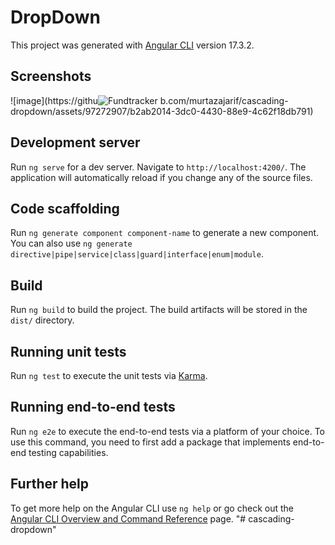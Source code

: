 # DropDown

This project was generated with [Angular CLI](https://github.com/angular/angular-cli) version 17.3.2.

## Screenshots
![image](https://githu![Fundtracker](https://github.com/murtazajarif/cascading-dropdown/assets/97272907/667554e9-eb30-4d96-8379-38a2b6659b85)
b.com/murtazajarif/cascading-dropdown/assets/97272907/b2ab2014-3dc0-4430-88e9-4c62f18db791)



## Development server

Run `ng serve` for a dev server. Navigate to `http://localhost:4200/`. The application will automatically reload if you change any of the source files.

## Code scaffolding

Run `ng generate component component-name` to generate a new component. You can also use `ng generate directive|pipe|service|class|guard|interface|enum|module`.

## Build

Run `ng build` to build the project. The build artifacts will be stored in the `dist/` directory.

## Running unit tests

Run `ng test` to execute the unit tests via [Karma](https://karma-runner.github.io).

## Running end-to-end tests

Run `ng e2e` to execute the end-to-end tests via a platform of your choice. To use this command, you need to first add a package that implements end-to-end testing capabilities.

## Further help

To get more help on the Angular CLI use `ng help` or go check out the [Angular CLI Overview and Command Reference](https://angular.io/cli) page.
"# cascading-dropdown" 
